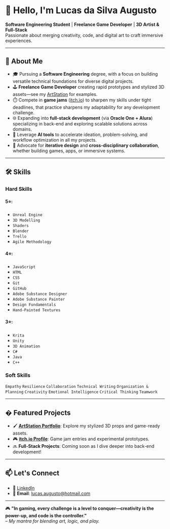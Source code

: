 # 👋 Hello, I'm Lucas da Silva Augusto

**Software Engineering Student** | **Freelance Game Developer** | **3D Artist & Full-Stack**  
Passionate about merging creativity, code, and digital art to craft immersive experiences.

---

## 🚀 About Me

- 🎓 Pursuing a **Software Engineering** degree, with a focus on building versatile technical foundations for diverse digital projects.  
- 🕹️ **Freelance Game Developer** creating rapid prototypes and stylized 3D assets—see my [ArtStation](https://www.artstation.com/lucasaugust) for examples.  
- ⏱️ Compete in **game jams** ([itch.io](https://nibirutta.itch.io/)) to sharpen my skills under tight deadlines, that practice sharpens my adaptability for any development challenge.  
- 🌐 Expanding into **full-stack development** (via **Oracle One + Alura**) specializing in back-end and exploring scalable solutions across domains.  
- 🤖 Leverage **AI tools** to accelerate ideation, problem-solving, and workflow optimization in all my projects.  
- 🔄 Advocate for **iterative design** and **cross-disciplinary collaboration**, whether building games, apps, or immersive systems.  

---

## 🛠️ Skills  

### **Hard Skills**  
#### 5⭐:  
- `Unreal Engine` 
- `3D Modelling`
- `Shaders`
- `Blender`
- `Trello`
- `Agile Methodology`  
#### 4⭐:
- `JavaScript`
- `HTML`
- `CSS`  
- `Git`
- `GitHub`
- `Adobe Substance Designer`
- `Adobe Substance Painter`
- `Design Fundamentals`
- `Hand-Painted Textures`  
#### 3⭐:  
- `Krita`
- `Unity`
- `3D Animation`
- `C#`
- `Java`
- `C++`

### **Soft Skills**  
`Empathy` `Resilience` `Collaboration` `Technical Writing` `Organization & Planning` `Creativity` `Emotional Intelligence` `Critical Thinking` `Teamwork`  

---

## � Featured Projects

- 🖌️ **[ArtStation Portfolio](https://www.artstation.com/lucasaugust)**: Explore my stylized 3D props and game-ready assets.
- 🎮 **[itch.io Profile](https://nibirutta.itch.io/)**: Game jam entries and experimental prototypes.
- 🔜 **Full-Stack Projects**: Coming soon as I dive deeper into back-end development!

---

## 📫 Let's Connect

- 💼 [LinkedIn](https://www.linkedin.com/in/lucasaugustodev/)
- 📧 **Email**: lucas.augusto@hotmail.com

---

🎮 **"In gaming, every challenge is a level to conquer—creativity is the power-up, and code is the controller."**  
*– My mantra for blending art, logic, and play.*
